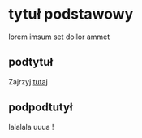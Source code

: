 # tytuł podstawowy  

lorem imsum set dollor ammet

## podtytuł

Zajrzyj [tutaj](https://websamuraj.pl)

## podpodtutył

lalalala uuua !
